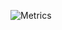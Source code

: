 ![Metrics](https://metrics.lecoq.io/bryankaraffa?template=classic&followup=1&languages=1&stars=1&stars.limit=3)
